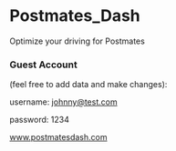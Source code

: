 # Postmates_Dash
Optimize your driving for Postmates

### Guest Account

(feel free to add data and make changes):

username: johnny@test.com

password: 1234



www.postmatesdash.com